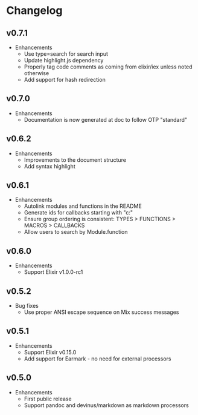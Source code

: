 # Changelog

## v0.7.1

* Enhancements
  * Use type=search for search input
  * Update highlight.js dependency
  * Properly tag code comments as coming from elixir/iex unless noted otherwise
  * Add support for hash redirection

## v0.7.0

* Enhancements
  * Documentation is now generated at doc to follow OTP "standard"

## v0.6.2

* Enhancements
  * Improvements to the document structure
  * Add syntax highlight

## v0.6.1

* Enhancements
  * Autolink modules and functions in the README
  * Generate ids for callbacks starting with "c:"
  * Ensure group ordering is consistent: TYPES > FUNCTIONS > MACROS > CALLBACKS
  * Allow users to search by Module.function

## v0.6.0

* Enhancements
  * Support Elixir v1.0.0-rc1

## v0.5.2

* Bug fixes
  * Use proper ANSI escape sequence on Mix success messages

## v0.5.1

* Enhancements
  * Support Elixir v0.15.0
  * Add support for Earmark - no need for external processors

## v0.5.0

* Enhancements
  * First public release
  * Support pandoc and devinus/markdown as markdown processors
